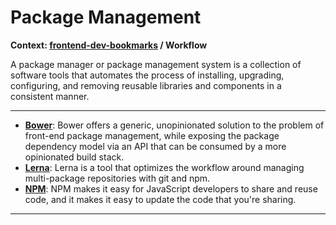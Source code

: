 # Package Management

**Context: [frontend-dev-bookmarks](../README.md) / Workflow**

A package manager or package management system is a collection of software tools that automates the process of installing, upgrading, configuring, and removing reusable libraries and components in a consistent manner.

---

- **[Bower](https://github.com/bower/bower)**: Bower offers a generic, unopinionated solution to the problem of front-end package management, while exposing the package dependency model via an API that can be consumed by a more opinionated build stack.
- **[Lerna](https://github.com/lerna/lerna)**: Lerna is a tool that optimizes the workflow around managing multi-package repositories with git and npm.
- **[NPM](https://www.npmjs.com/)**: NPM makes it easy for JavaScript developers to share and reuse code, and it makes it easy to update the code that you're sharing.

---
